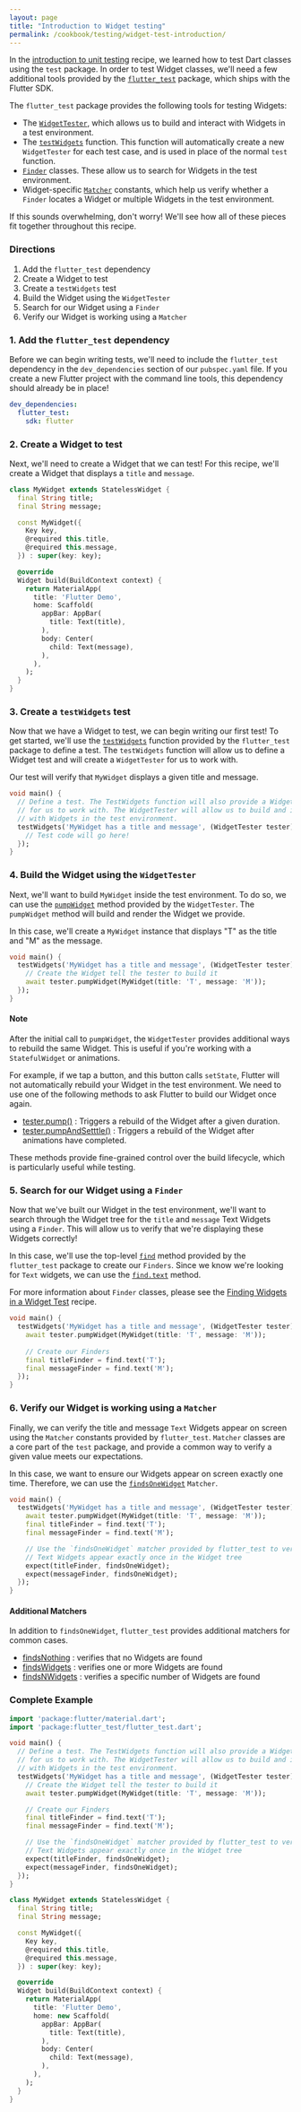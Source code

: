 ```yaml
---
layout: page
title: "Introduction to Widget testing"
permalink: /cookbook/testing/widget-test-introduction/
---
```


In the [introduction to unit testing](/cookbook/testing/unit-test/) recipe, we
learned how to test Dart classes using the `test` package. In order to test 
Widget classes, we'll need a few additional tools provided by the 
[`flutter_test`](https://docs.flutter.io/flutter/flutter_test/flutter_test-library.html)
package, which ships with the Flutter SDK.

The `flutter_test` package provides the following tools for testing Widgets:

  * The [`WidgetTester`](https://docs.flutter.io/flutter/flutter_test/WidgetTester-class.html),
  which allows us to build and interact with Widgets in a test environment.
  * The [`testWidgets`](https://docs.flutter.io/flutter/flutter_test/testWidgets.html) 
  function. This function will automatically create a new `WidgetTester` for 
  each test case, and is used in place of the normal `test` function. 
  * [`Finder`](https://docs.flutter.io/flutter/flutter_test/Finder-class.html)
  classes. These allow us to search for Widgets in the test environment.  
  * Widget-specific [`Matcher`](https://docs.flutter.io/flutter/package-matcher_matcher/Matcher-class.html) 
  constants, which help us verify whether a `Finder` locates a Widget or 
  multiple Widgets in the test environment.
  
If this sounds overwhelming, don't worry! We'll see how all of these pieces fit
together throughout this recipe.
  
### Directions

  1. Add the `flutter_test` dependency
  2. Create a Widget to test
  3. Create a `testWidgets` test
  4. Build the Widget using the `WidgetTester`
  5. Search for our Widget using a `Finder`
  6. Verify our Widget is working using a `Matcher`
  
### 1. Add the `flutter_test` dependency

Before we can begin writing tests, we'll need to include the `flutter_test` 
dependency in the `dev_dependencies` section of our `pubspec.yaml` file. If 
you create a new Flutter project with the command line tools, this dependency
should already be in place!

```yaml
dev_dependencies:
  flutter_test:
    sdk: flutter
```
    
### 2. Create a Widget to test

Next, we'll need to create a Widget that we can test! For this recipe, we'll 
create a Widget that displays a `title` and `message`. 

```dart
class MyWidget extends StatelessWidget {
  final String title;
  final String message;

  const MyWidget({
    Key key,
    @required this.title,
    @required this.message,
  }) : super(key: key);

  @override
  Widget build(BuildContext context) {
    return MaterialApp(
      title: 'Flutter Demo',
      home: Scaffold(
        appBar: AppBar(
          title: Text(title),
        ),
        body: Center(
          child: Text(message),
        ),
      ),
    );
  }
}
``` 

### 3. Create a `testWidgets` test

Now that we have a Widget to test, we can begin writing our first test! To get 
started, we'll use the 
[`testWidgets`](https://docs.flutter.io/flutter/flutter_test/testWidgets.html)
function provided by the `flutter_test` package to define a test. The 
`testWidgets` function will allow us to define a Widget test and will create a
`WidgetTester` for us to work with.

Our test will verify that `MyWidget` displays a given title and message.

<!-- skip -->
```dart
void main() {
  // Define a test. The TestWidgets function will also provide a WidgetTester
  // for us to work with. The WidgetTester will allow us to build and interact 
  // with Widgets in the test environment.   
  testWidgets('MyWidget has a title and message', (WidgetTester tester) async {
    // Test code will go here!
  });
}
```

### 4. Build the Widget using the `WidgetTester`

Next, we'll want to build `MyWidget` inside the test environment. To do so, we
can use the 
[`pumpWidget`](https://docs.flutter.io/flutter/flutter_test/WidgetTester/pumpWidget.html) 
method provided by the `WidgetTester`. The `pumpWidget` method will build and 
render the Widget we provide.

In this case, we'll create a `MyWidget` instance that displays "T" as the title
and "M" as the message.

<!-- skip -->
```dart
void main() {
  testWidgets('MyWidget has a title and message', (WidgetTester tester) async {
    // Create the Widget tell the tester to build it
    await tester.pumpWidget(MyWidget(title: 'T', message: 'M'));
  });
}
```

#### Note

After the initial call to `pumpWidget`, the `WidgetTester` provides additional 
ways to rebuild the same Widget. This is useful if you're working with a 
`StatefulWidget` or animations. 

For example, if we tap a button, and this button calls `setState`, Flutter will 
not automatically rebuild your Widget in the test environment. We need to use
one of the following methods to ask Flutter to build our Widget once again. 

  - [tester.pump()](https://docs.flutter.io/flutter/flutter_test/TestWidgetsFlutterBinding/pump.html) 
  : Triggers a rebuild of the Widget after a given duration.
  - [tester.pumpAndSetttle()](https://docs.flutter.io/flutter/flutter_test/TestWidgetsFlutterBinding/pump.html)
  : Triggers a rebuild of the Widget after animations have completed.

These methods provide fine-grained control over the build lifecycle, which is
particularly useful while testing.

### 5. Search for our Widget using a `Finder`

Now that we've built our Widget in the test environment, we'll want to search
through the Widget tree for the `title` and `message` Text Widgets using a 
`Finder`. This will allow us to verify that we're displaying these Widgets 
correctly!

In this case, we'll use the top-level [`find`](https://docs.flutter.io/flutter/flutter_test/find-constant.html) 
method provided by the `flutter_test` package to create our `Finders`. Since we 
know we're looking for `Text` widgets, we can use the 
[`find.text`](https://docs.flutter.io/flutter/flutter_test/CommonFinders-class.html) 
method.

For more information about `Finder` classes, please see the 
[Finding Widgets in a Widget Test](/cookbook/testing/widget-test-finders/) 
recipe. 

<!-- skip -->
```dart
void main() {
  testWidgets('MyWidget has a title and message', (WidgetTester tester) async {
    await tester.pumpWidget(MyWidget(title: 'T', message: 'M'));
    
    // Create our Finders
    final titleFinder = find.text('T');
    final messageFinder = find.text('M');
  });
}
```

### 6. Verify our Widget is working using a `Matcher`

Finally, we can verify the title and message `Text` Widgets appear on screen
using the `Matcher` constants provided by `flutter_test`. `Matcher` classes are
a core part of the `test` package, and provide a common way to verify a given
value meets our expectations. 

In this case, we want to ensure our Widgets appear on screen exactly one time.
Therefore, we can use the 
[`findsOneWidget`](https://docs.flutter.io/flutter/flutter_test/findsOneWidget-constant.html)
`Matcher`.

<!-- skip -->
```dart
void main() {
  testWidgets('MyWidget has a title and message', (WidgetTester tester) async {
    await tester.pumpWidget(MyWidget(title: 'T', message: 'M'));
    final titleFinder = find.text('T');
    final messageFinder = find.text('M');

    // Use the `findsOneWidget` matcher provided by flutter_test to verify our 
    // Text Widgets appear exactly once in the Widget tree
    expect(titleFinder, findsOneWidget);
    expect(messageFinder, findsOneWidget);
  });
}
```

#### Additional Matchers

In addition to `findsOneWidget`, `flutter_test` provides additional matchers for
common cases.

  * [findsNothing](https://docs.flutter.io/flutter/flutter_test/findsNothing-constant.html)
  : verifies that no Widgets are found
  * [findsWidgets](https://docs.flutter.io/flutter/flutter_test/findsWidgets-constant.html)
  : verifies one or more Widgets are found
  * [findsNWidgets](https://docs.flutter.io/flutter/flutter_test/findsNWidgets.html)
  : verifies a specific number of Widgets are found

### Complete Example

```dart
import 'package:flutter/material.dart';
import 'package:flutter_test/flutter_test.dart';

void main() {
  // Define a test. The TestWidgets function will also provide a WidgetTester
  // for us to work with. The WidgetTester will allow us to build and interact
  // with Widgets in the test environment.
  testWidgets('MyWidget has a title and message', (WidgetTester tester) async {
    // Create the Widget tell the tester to build it
    await tester.pumpWidget(MyWidget(title: 'T', message: 'M'));

    // Create our Finders
    final titleFinder = find.text('T');
    final messageFinder = find.text('M');

    // Use the `findsOneWidget` matcher provided by flutter_test to verify our
    // Text Widgets appear exactly once in the Widget tree
    expect(titleFinder, findsOneWidget);
    expect(messageFinder, findsOneWidget);
  });
}

class MyWidget extends StatelessWidget {
  final String title;
  final String message;

  const MyWidget({
    Key key,
    @required this.title,
    @required this.message,
  }) : super(key: key);

  @override
  Widget build(BuildContext context) {
    return MaterialApp(
      title: 'Flutter Demo',
      home: new Scaffold(
        appBar: AppBar(
          title: Text(title),
        ),
        body: Center(
          child: Text(message),
        ),
      ),
    );
  }
}
```
